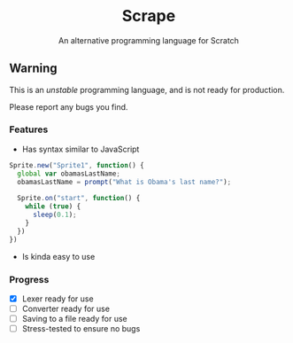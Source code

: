 <h1 align="center" style="margin-top: 0px;">Scrape</h1>
<p align="center" >An alternative programming language for Scratch</p>

## Warning
This is an *unstable* programming language, and is not ready for production.  
  
Please report any bugs you find.
### Features
- Has syntax similar to JavaScript
```js
Sprite.new("Sprite1", function() {
  global var obamasLastName; 
  obamasLastName = prompt("What is Obama's last name?");
  
  Sprite.on("start", function() {
    while (true) {
      sleep(0.1);
    }
  })
})
```
- Is kinda easy to use
### Progress
- [x] Lexer ready for use 
- [ ] Converter ready for use
- [ ] Saving to a file ready for use
- [ ] Stress-tested to ensure no bugs